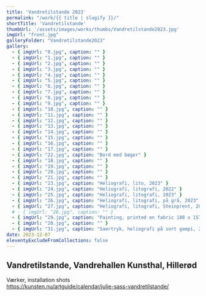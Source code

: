 ```yaml
---
title: 'Vandretilstande 2023'
permalink: "/work/{{ title | slugify }}/"
shortTitle: 'Vandretilstande'
thumbUrl: '/assets/images/works/thumbs/Vandretilstande2023.jpg'
imgUrl: "front.jpg"
galleryFolder: "Vandretilstande2023"
gallery:
  - { imgUrl: "0.jpg", caption: "" }
  - { imgUrl: "1.jpg", caption: "" }
  - { imgUrl: "2.jpg", caption: "" }
  - { imgUrl: "3.jpg", caption: "" }
  - { imgUrl: "4.jpg", caption: "" }
  - { imgUrl: "5.jpg", caption: "" }
  - { imgUrl: "6.jpg", caption: "" }
  - { imgUrl: "7.jpg", caption: "" }
  - { imgUrl: "8.jpg", caption: "" }
  - { imgUrl: "9.jpg", caption: "" }
  - { imgUrl: "10.jpg", caption: "" }
  - { imgUrl: "11.jpg", caption: "" }
  - { imgUrl: "12.jpg", caption: "" }
  - { imgUrl: "13.jpg", caption: "" }
  - { imgUrl: "14.jpg", caption: "" }
  - { imgUrl: "15.jpg", caption: "" }
  - { imgUrl: "16.jpg", caption: "" }
  - { imgUrl: "17.jpg", caption: "" }
  - { imgUrl: "22.jpg", caption: "Bord med bøger" }
  - { imgUrl: "18.jpg", caption: "" }
  - { imgUrl: "19.jpg", caption: "" }
  - { imgUrl: "20.jpg", caption: "" }
  - { imgUrl: "21.jpg", caption: "" }
  - { imgUrl: "23.jpg", caption: "Heliografi, lito, 2023" }
  - { imgUrl: "24.jpg", caption: "Heliografi, litografi, 2022" }
  - { imgUrl: "25.jpg", caption: "Heliografi, litografi, 2023" }
  - { imgUrl: "26.jpg", caption: "Heliografi, litografi, på grå, 2023" }
  - { imgUrl: "27.jpg", caption: "Heliografi, litografi, Steinprent, 2022" }
  # - { imgUrl: "28.jpg", caption: "" }
  - { imgUrl: "29.jpg", caption: "Painting, printed on fabric 180 x 157cm, 2022 nr 3" }
  - { imgUrl: "20.jpg", caption: "" }
  - { imgUrl: "31.jpg", caption: "Saertryk, heliografi på sort gampi, 2023. Steinprent" }
date: 2023-12-07
eleventyExcludeFromCollections: false
---
```



<div class="Txt">
  <h2>Vandretilstande, Vandrehallen Kunsthal, Hillerød</h2>
  <p>Værker, installation shots<br/>
  <a href="https://kunsten.nu/artguide/calendar/julie-sass-vandretilstande/" target="_blank">https://kunsten.nu/artguide/calendar/julie-sass-vandretilstande/</a></p>
</div>